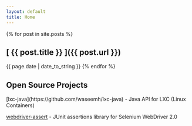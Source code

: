 ```yaml
---
layout: default
title: Home
---
```



{% for post in site.posts %}
   <h2>[ {{ post.title }} ]({{ post.url }})</h2> 
   <span class="post-date">{{ page.date | date_to_string }}</span>
{% endfor %}

<h2>Open Source Projects</h2>
[lxc-java](https://github.com/waseemh/lxc-java) - Java API for LXC (Linux Containers)

[webdriver-assert](https://github.com/waseemh/webdriver-assert) - JUnit assertions library for Selenium WebDriver 2.0
